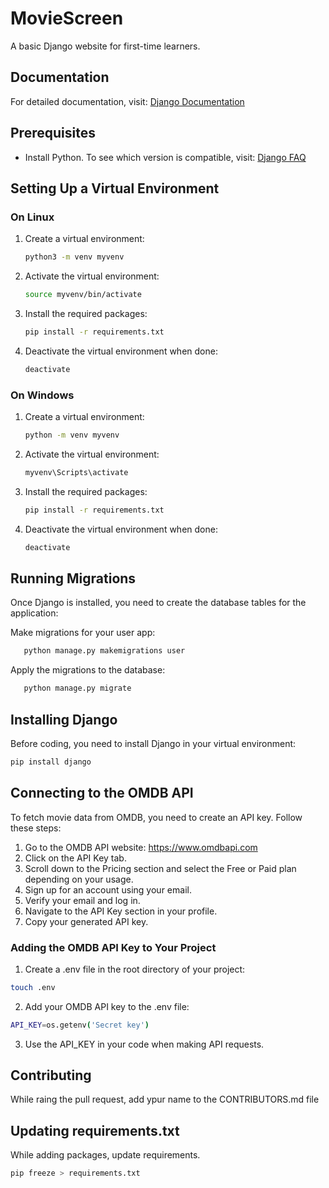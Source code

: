 # MovieScreen

A basic Django website for first-time learners.


## Documentation

For detailed documentation, visit: [Django Documentation](https://docs.djangoproject.com/en/5.0/)

## Prerequisites

- Install Python. To see which version is compatible, visit: [Django FAQ](https://docs.djangoproject.com/en/5.0/faq/install/#what-python-version-can-i-use-with-django)

## Setting Up a Virtual Environment

### On Linux

1. Create a virtual environment:
    ```bash
    python3 -m venv myvenv
    ```

2. Activate the virtual environment:
    ```bash
    source myvenv/bin/activate
    ```

3. Install the required packages:
    ```bash
    pip install -r requirements.txt
    ```

4. Deactivate the virtual environment when done:
    ```bash
    deactivate
    ```

### On Windows

1. Create a virtual environment:
    ```bash
    python -m venv myvenv
    ```

2. Activate the virtual environment:
    ```bash
    myvenv\Scripts\activate
    ```

3. Install the required packages:
    ```bash
    pip install -r requirements.txt
    ```

4. Deactivate the virtual environment when done:
    ```bash
    deactivate
    ```
## Running Migrations
Once Django is installed, you need to create the database tables for the application:

Make migrations for your user app:

```bash
   python manage.py makemigrations user
```
Apply the migrations to the database:

```bash
   python manage.py migrate
```
## Installing Django

Before coding, you need to install Django in your virtual environment:
```bash
pip install django
```

##    Connecting to the OMDB API
To fetch movie data from OMDB, you need to create an API key. Follow these steps:
1. Go to the OMDB API website: https://www.omdbapi.com
2. Click on the API Key tab.
3. Scroll down to the Pricing section and select the Free or Paid plan depending on your usage.
4. Sign up for an account using your email.
5. Verify your email and log in.
6. Navigate to the API Key section in your profile.
7. Copy your generated API key.

###    Adding the OMDB API Key to Your Project
1. Create a .env file in the root directory of your project:
```bash
touch .env
```
2. Add your OMDB API key to the .env file:
```bash
API_KEY=os.getenv('Secret key')
```
3. Use the API_KEY in your code when making API requests.


## Contributing 
While raing the pull request, add ypur name to the CONTRIBUTORS.md file

## Updating requirements.txt
While adding packages, update requirements.
```bash
pip freeze > requirements.txt
```
